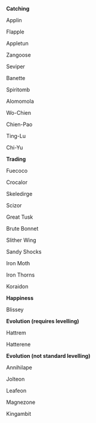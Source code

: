 **Catching**

Applin

Flapple

Appletun

Zangoose

Seviper

Banette

Spiritomb

Alomomola

Wo-Chien

Chien-Pao

Ting-Lu

Chi-Yu



**Trading**

Fuecoco

Crocalor

Skeledirge

Scizor

Great Tusk

Brute Bonnet

Slither Wing

Sandy Shocks

Iron Moth

Iron Thorns

Koraidon




**Happiness**

Blissey



**Evolution (requires levelling)**

Hattrem

Hatterene


**Evolution (not standard levelling)**

Annihilape

Jolteon

Leafeon

Magnezone

Kingambit

